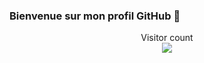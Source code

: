 ### Bienvenue sur mon profil GitHub 👋

<p align="center"> 
  Visitor count<br>
  <img src="https://profile-counter.glitch.me/insolitum/count.svg" />
</p>
